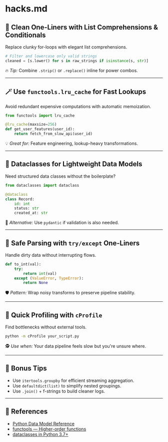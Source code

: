 # hacks.md

## 🧹 Clean One-Liners with List Comprehensions & Conditionals

Replace clunky for-loops with elegant list comprehensions.

```python
# Filter and lowercase only valid strings
cleaned = [s.lower() for s in raw_strings if isinstance(s, str)]
```

🔥 *Tip:* Combine `.strip()` or `.replace()` inline for power combos.

---

## 🪄 Use `functools.lru_cache` for Fast Lookups

Avoid redundant expensive computations with automatic memoization.

```python
from functools import lru_cache

@lru_cache(maxsize=256)
def get_user_features(user_id):
    return fetch_from_slow_api(user_id)
```

💡 *Great for:* Feature engineering, lookup-heavy transformations.

---

## 🧊 Dataclasses for Lightweight Data Models

Need structured data classes without the boilerplate?

```python
from dataclasses import dataclass

@dataclass
class Record:
    id: int
    status: str
    created_at: str
```

🧩 *Alternative:* Use `pydantic` if validation is also needed.

---

## 🧼 Safe Parsing with `try/except` One-Liners

Handle dirty data without interrupting flows.

```python
def to_int(val):
    try:
        return int(val)
    except (ValueError, TypeError):
        return None
```

🛡️ *Pattern:* Wrap noisy transforms to preserve pipeline stability.

---

## 🧪 Quick Profiling with `cProfile`

Find bottlenecks without external tools.

```bash
python -m cProfile your_script.py
```

🕵️ *Use when:* Your data pipeline feels slow but you're unsure where.

---

## 💫 Bonus Tips

- Use `itertools.groupby` for efficient streaming aggregation.
- Use `defaultdict(list)` to simplify nested groupings.
- Use `.join()` + f-strings to build cleaner logs.

---

## 🔗 References

- [Python Data Model Reference](https://docs.python.org/3/reference/datamodel.html)
- [functools — Higher-order functions](https://docs.python.org/3/library/functools.html)
- [dataclasses in Python 3.7+](https://docs.python.org/3/library/dataclasses.html)